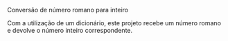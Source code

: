 Conversão de número romano para inteiro

Com a utilização de um dicionário, este projeto recebe um número romano e devolve o número inteiro correspondente.

